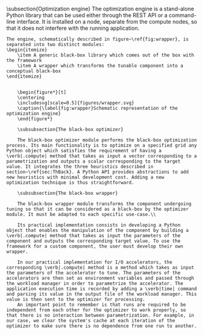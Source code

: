    \subsection{Optimization engine}
    The optimization engine is a stand-alone Python library that can be used either through the REST API or a command-line interface. It is installed on a node, separate from the compute nodes, so that it does not interfere with the running application. 
    
    The engine, schematically described in figure~\ref{fig:wrapper}, is separated into two distinct modules:
    \begin{itemize}
        \item A generic black-box library which comes out of the box with the framework
        \item A wrapper which transforms the tunable component into a conceptual black-box
    \end{itemize}
    
        
        \begin{figure*}[t]
        \centering
        \includesvg[scale=0.5]{figures/wrapper.svg}
        \caption{\label{fig:wrapper}Schematic representation of the optimization engine}
        \end{figure*}

        \subsubsection{The black-box optimizer}
        
        The black-box optimizer module performs the black-box optimization process. Its main functionality is to optimize on a specified grid any Python object which satisfies the requirement of having a \verb|.compute| method that takes as input a vector corresponding to a parametrization and outputs a scalar corresponding to the target value. It integrates the three heuristics described in section~\ref{sec:ThBack}. A Python API provides abstractions to add new heuristics with minimal development cost. Adding a new optimization technique is thus straightforward.
        
        \subsubsection{The black-box wrapper}

        The black-box wrapper module transforms the component undergoing tuning so that it can be considered as a black-box by the optimizer module. It must be adapted to each specific use-case.\\
        
        Its practical implementation consists in developing a Python object that enables the manipulation of the component by building a \verb|.compute| method that takes as input the parameters of the component and outputs the corresponding target value. To use the framework for a custom component, the user must develop their own wrapper.
        
        In our practical implementation for I/O accelerators, the corresponding \verb|.compute| method is a method which takes as input the parameters of the accelerator to tune. The parameters of the accelerators are then set as environment variables and passed through the workload manager in order to parametrize the accelerator. The application execution time is recorded by adding a \verb|time| command and parsing its value in the output file of the workload manager. This value is then sent to the optimizer for processing.
        An important point to remember is that runs are required to be independent from each other for the optimizer to work properly, so that there is no interaction between parametrization. For example, in our case, we clear the system's cache at each iteration of the optimizer to make sure there is no dependence from one run to another.